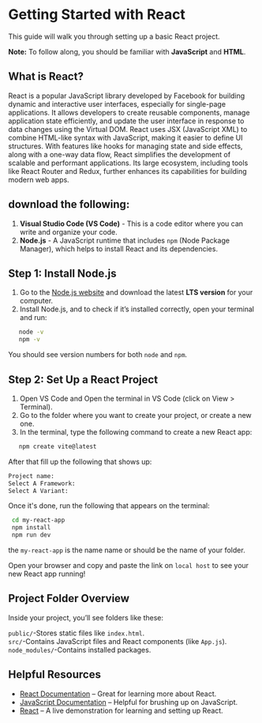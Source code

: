 # Getting Started with React

This guide will walk you through setting up a basic React project. 

**Note:** To follow along, you should be familiar with **JavaScript** and **HTML**.

## What is React?

React is a popular JavaScript library developed by Facebook for building dynamic and interactive user interfaces, especially for single-page applications. It allows developers to create reusable components, manage application state efficiently, and update the user interface in response to data changes using the Virtual DOM. React uses JSX (JavaScript XML) to combine HTML-like syntax with JavaScript, making it easier to define UI structures. With features like hooks for managing state and side effects, along with a one-way data flow, React simplifies the development of scalable and performant applications. Its large ecosystem, including tools like React Router and Redux, further enhances its capabilities for building modern web apps.

## download the following:

1. **Visual Studio Code (VS Code)** - This is a code editor where you can write and organize your code.
2. **Node.js** - A JavaScript runtime that includes `npm` (Node Package Manager), which helps to install React and its dependencies.

## Step 1: Install Node.js

1. Go to the [Node.js website](https://nodejs.org/) and download the latest **LTS version** for your computer.
2. Install Node.js, and to check if it’s installed correctly, open your terminal and run:
```bash
   node -v
   npm -v
   ```
You should see version numbers for both `node` and `npm`.

## Step 2: Set Up a React Project

1. Open VS Code and Open the terminal in VS Code (click on View > Terminal).
2. Go to the folder where you want to create your project, or create a new one.
3. In the terminal, type the following command to create a new React app:
```bash
   npm create vite@latest
   ```

After that fill up the following that shows up:
   ```bash
   Project name:
   Select A Framework:
   Select A Variant:
   ```

Once it's done, run the following that appears on the terminal:
   ```bash
    cd my-react-app
    npm install
    npm run dev
   ```
the `my-react-app` is the name name or should be the name of your folder.

Open your browser and copy and paste the link on `local host` to see your new React app running!

## Project Folder Overview
Inside your project, you’ll see folders like these:

`public/`-Stores static files like `index.html`.<br>
`src/`-Contains JavaScript files and React components (like `App.js`).<br>
`node_modules/`-Contains installed packages.<br>

## Helpful Resources

- <a href="https://react.dev/blog/2023/03/16/introducing-react-dev" target="_blank">React Documentation</a> – Great for learning more about React.
- <a href="https://www.w3schools.com/js/" target="_blank">JavaScript Documentation</a> – Helpful for brushing up on JavaScript.
- <a href="https://www.youtube.com/watch?v=hn80mWvP-9g&list=PLZPZq0r_RZOMQArzyI32mVndGBZ3D99XQ" target="_blank">React</a> – A live demonstration for learning and setting up React.

